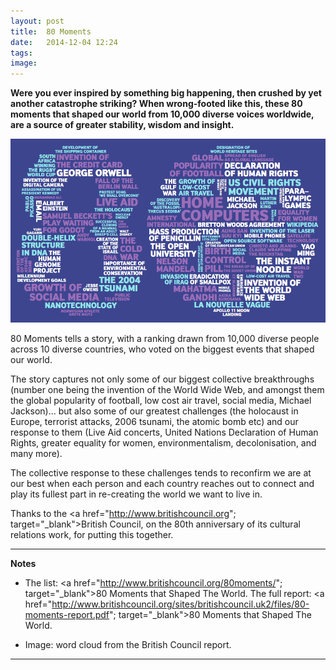 ```yaml
---
layout: post
title:  80 Moments
date:   2014-12-04 12:24
tags: 
image:
---
```


**Were you ever inspired by something big happening, then crushed by yet another catastrophe striking? When wrong-footed like this, these 80 moments that shaped our world from 10,000 diverse voices worldwide, are a source of greater stability, wisdom and insight.**

![](/libb/images/80moments.png)

80 Moments tells a story, with a ranking drawn from 10,000 diverse people across 10 diverse countries, who voted on the biggest events that shaped our world. 

The story captures not only some of our biggest collective breakthroughs (number one being the invention of the World Wide Web, and amongst them the global popularity of football, low cost air travel, social media, Michael Jackson)... but also some of our greatest challenges (the holocaust in Europe, terrorist attacks, 2006 tsunami, the atomic bomb etc) and our response to them (Live Aid concerts, United Nations Declaration of Human Rights, greater equality for women, environmentalism, decolonisation, and many more).

The collective response to these challenges tends to reconfirm we are at our best when each person and each country reaches out to connect and play its fullest part in re-creating the world we want to live in.

Thanks to the <a href="http://www.britishcouncil.org"; target="_blank">British Council</a>, on the 80th anniversary of its cultural relations work, for putting this together.

__________________
<b>Notes</b>

* The list: <a href="http://www.britishcouncil.org/80moments/"; target="_blank">80 Moments that Shaped The World</a>. The full report: <a href="http://www.britishcouncil.org/sites/britishcouncil.uk2/files/80-moments-report.pdf"; target="_blank">80 Moments that Shaped The World</a>. 

* Image: word cloud from the British Council report.

__________________







